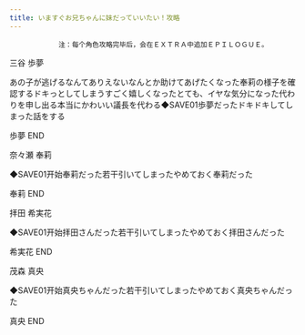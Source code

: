 ```yaml
---
title: いますぐお兄ちゃんに妹だっていいたい！攻略
---
```


                注：每个角色攻略完毕后，会在ＥＸＴＲＡ中追加ＥＰＩＬＯＧＵＥ。

三谷 歩夢

あの子が逃げるなんてありえないなんとか助けてあげたくなった奉莉の様子を確認するドキっとしてしまうすごく嬉しくなったとても、イヤな気分になった代わりを申し出る本当にかわいい議長を代わる◆SAVE01歩夢だったドキドキしてしまった話をする

歩夢 END

奈々瀬 奉莉

◆SAVE01开始奉莉だった若干引いてしまったやめておく奉莉だった

奉莉 END

拝田 希実花

◆SAVE01开始拝田さんだった若干引いてしまったやめておく拝田さんだった

希実花 END

茂森 真央

◆SAVE01开始真央ちゃんだった若干引いてしまったやめておく真央ちゃんだった

真央 END
              
